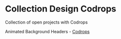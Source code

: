 # Collection Design Codrops
Collection of open projects with Codrops


Animated Background Headers - [Codrops](https://tympanus.net/codrops/2014/09/23/animated-background-headers/)

